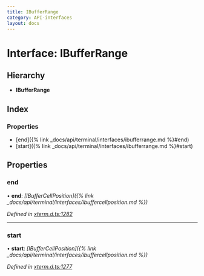 ```yaml
---
title: IBufferRange
category: API-interfaces
layout: docs
---
```



# Interface: IBufferRange

## Hierarchy

* **IBufferRange**

## Index

### Properties

* [end]({% link _docs/api/terminal/interfaces/ibufferrange.md %}#end)
* [start]({% link _docs/api/terminal/interfaces/ibufferrange.md %}#start)

## Properties

###  end

• **end**: *[IBufferCellPosition]({% link _docs/api/terminal/interfaces/ibuffercellposition.md %})*

*Defined in [xterm.d.ts:1282](https://github.com/xtermjs/xterm.js/blob/5.1.0/typings/xterm.d.ts#L1282)*

___

###  start

• **start**: *[IBufferCellPosition]({% link _docs/api/terminal/interfaces/ibuffercellposition.md %})*

*Defined in [xterm.d.ts:1277](https://github.com/xtermjs/xterm.js/blob/5.1.0/typings/xterm.d.ts#L1277)*
